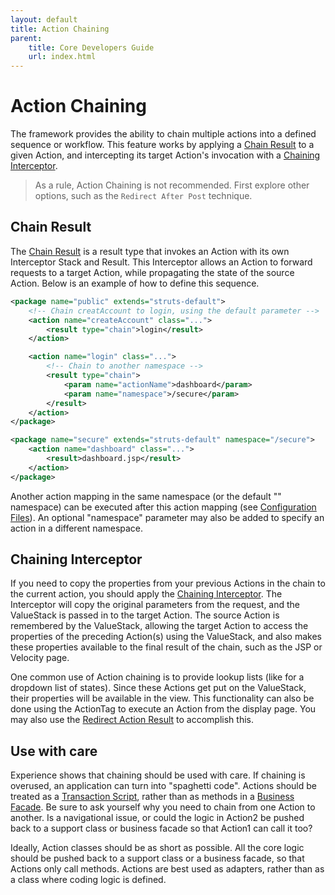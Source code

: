```yaml
---
layout: default
title: Action Chaining
parent:
    title: Core Developers Guide
    url: index.html
---
```


# Action Chaining

The framework provides the ability to chain multiple actions into a defined sequence or workflow. This feature works 
by applying a [Chain Result](chain-result.html) to a given Action, and intercepting its target Action's invocation 
with a [Chaining Interceptor](chaining-interceptor.html).

> As a rule, Action Chaining is not recommended. First explore other options, such as the `Redirect After Post` technique.

## Chain Result

The [Chain Result](chain-result.html) is a result type that invokes an Action with its own Interceptor Stack and Result. 
This Interceptor allows an Action to forward requests to a target Action, while propagating the state of the source Action. 
Below is an example of how to define this sequence.

```xml
<package name="public" extends="struts-default">
    <!-- Chain creatAccount to login, using the default parameter -->
    <action name="createAccount" class="...">
        <result type="chain">login</result>
    </action>

    <action name="login" class="...">
        <!-- Chain to another namespace -->
        <result type="chain">
            <param name="actionName">dashboard</param>
            <param name="namespace">/secure</param>
        </result>
    </action>
</package>

<package name="secure" extends="struts-default" namespace="/secure">
    <action name="dashboard" class="...">
        <result>dashboard.jsp</result>
    </action>
</package>
```

Another action mapping in the same namespace (or the default "" namespace) can be executed after this action mapping 
(see [Configuration Files](configuration-files.html)). An optional "namespace" parameter may also be added to specify 
an action in a different namespace.

## Chaining Interceptor

If you need to copy the properties from your previous Actions in the chain to the current action, you should apply 
the [Chaining Interceptor](chaining-interceptor.html). The Interceptor will copy the original parameters from the request, 
and the ValueStack is passed in to the target Action. The source Action is remembered by the ValueStack, allowing 
the target Action to access the properties of the preceding Action(s) using the ValueStack, and also makes these 
properties available to the final result of the chain, such as the JSP or Velocity page.

One common use of Action chaining is to provide lookup lists (like for a dropdown list of states). Since these Actions 
get put on the ValueStack, their properties will be available in the view. This functionality can also be done using 
the ActionTag to execute an Action from the display page. You may also use 
the [Redirect Action Result](redirect-action-result.html) to accomplish this.

## Use with care

Experience shows that chaining should be used with care. If chaining is overused, an application can turn into 
"spaghetti code". Actions should be treated as a [Transaction Script](http://martinfowler.com/eaaCatalog/transactionScript.html), 
rather than as methods in a [Business Facade](http://msdn2.microsoft.com/en\-us/library/aa291571(VS.71).aspx). Be sure 
to ask yourself why you need to chain from one Action to another. Is a navigational issue, or could the logic in Action2 
be pushed back to a support class or business facade so that Action1 can call it too?

Ideally, Action classes should be as short as possible. All the core logic should be pushed back to a support class 
or a business facade, so that Actions only call methods. Actions are best used as adapters, rather than as a class 
where coding logic is defined.
